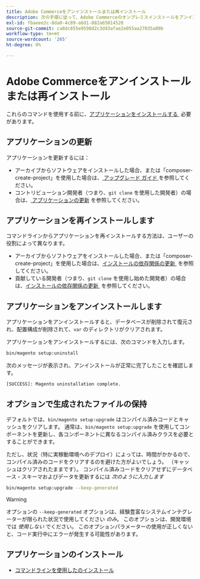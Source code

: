 ```yaml
---
title: Adobe Commerceをアンインストールまたは再インストール
description: 次の手順に従って、Adobe Commerceのオンプレミスインストールをアンインストールして再インストールします。
exl-id: fbaeee2c-8da0-4c89-a6d1-882a65014520
source-git-commit: ca8dc855e0598d2c3d43afae2e055aa27035a09b
workflow-type: tm+mt
source-wordcount: '265'
ht-degree: 0%

---
```


# Adobe Commerceをアンインストールまたは再インストール

これらのコマンドを使用する前に、[&#x200B; アプリケーションをインストールする &#x200B;](../tutorials/install.md) 必要があります。

## アプリケーションの更新

アプリケーションを更新するには：

* アーカイブからソフトウェアをインストールした場合、または「composer-create-project」を使用した場合は、[&#x200B; アップグレード ガイド &#x200B;](../../upgrade/overview.md) を参照してください。
* コントリビューション開発者（つまり、`git clone` を使用した開発者）の場合は、[&#x200B; アプリケーションの更新 &#x200B;](../../upgrade/developer/git-installs.md) を参照してください。

## アプリケーションを再インストールします

コマンドラインからアプリケーションを再インストールする方法は、ユーザーの役割によって異なります。

* アーカイブからソフトウェアをインストールした場合、または「composer-create-project」を使用した場合は、[&#x200B; インストールの依存関係の更新 &#x200B;](https://developer.adobe.com/commerce/contributor/guides/install/update-dependencies/) を参照してください。
* 貢献している開発者（つまり、`git clone` を使用し始めた開発者）の場合は、[&#x200B; インストールの依存関係の更新 &#x200B;](https://developer.adobe.com/commerce/contributor/guides/install/update-dependencies/) を参照してください。

## アプリケーションをアンインストールします

アプリケーションをアンインストールすると、データベースが削除されて復元され、配置構成が削除されて、`var` のディレクトリがクリアされます。

アプリケーションをアンインストールするには、次のコマンドを入力します。

```bash
bin/magento setup:uninstall
```

次のメッセージが表示され、アンインストールが正常に完了したことを確認します。

```
[SUCCESS]: Magento uninstallation complete.
```

## オプションで生成されたファイルの保持

デフォルトでは、`bin/magento setup:upgrade` はコンパイル済みコードとキャッシュをクリアします。 通常は、`bin/magento setup:upgrade` を使用してコンポーネントを更新し、各コンポーネントに異なるコンパイル済みクラスを必要とすることができます。

ただし、状況（特に実稼動環境へのデプロイ）によっては、時間がかかるので、コンパイル済みのコードをクリアするのを避けた方がよいでしょう。 （キャッシュはクリアされたままです）。 コンパイル済みコードをクリアせずにデータベース・スキーマおよびデータを更新するには *次のように入力します*

```bash
bin/magento setup:upgrade --keep-generated
```

>[!WARNING]
>
>オプションの `--keep-generated` オプションは、経験豊富なシステムインテグレーターが限られた状況で使用してください *のみ*。 このオプションは、開発環境では *使用しない* でください。 このオプションパラメーターの使用が正しくないと、コード実行中にエラーが発生する可能性があります。

## アプリケーションのインストール

* [コマンドラインを使用したのインストール](../advanced.md)
